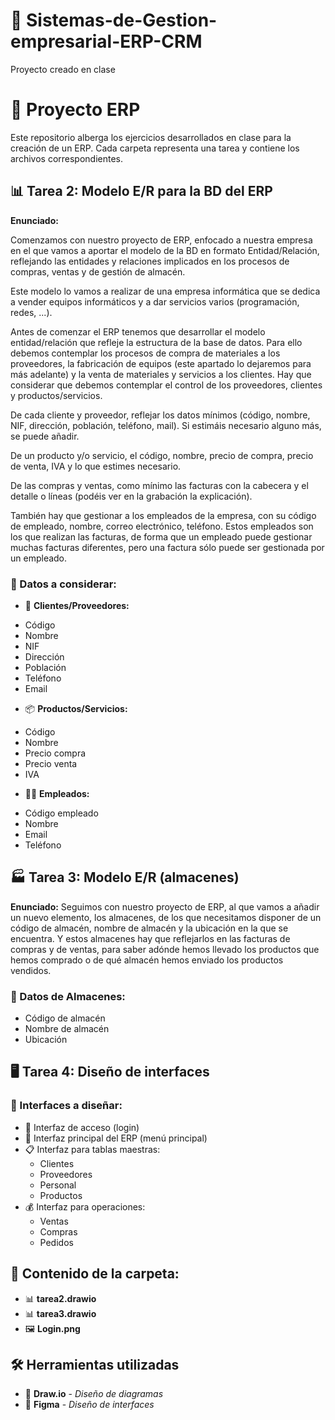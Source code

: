 # 🏢 Sistemas-de-Gestion-empresarial-ERP-CRM
Proyecto creado en clase 

# 💼 Proyecto ERP

Este repositorio alberga los ejercicios desarrollados en clase para la creación de un ERP. Cada carpeta representa una tarea y contiene los archivos correspondientes.

## 📊 Tarea 2: Modelo E/R para la BD del ERP

**Enunciado:**

Comenzamos con nuestro proyecto de ERP, enfocado a nuestra empresa en el que vamos a aportar el modelo de la BD en formato Entidad/Relación, reflejando las entidades y relaciones implicados en los procesos de compras, ventas y de gestión de almacén.

Este modelo lo vamos a realizar de una empresa informática que se dedica a vender equipos informáticos y a dar servicios varios (programación, redes, ...).

Antes de comenzar el ERP tenemos que desarrollar el modelo entidad/relación que refleje la estructura de la base de datos. Para ello debemos contemplar los procesos de compra de materiales a los proveedores, la fabricación de equipos (este apartado lo dejaremos para más adelante) y la venta de materiales y servicios a los clientes. Hay que considerar que debemos contemplar el control de los proveedores, clientes y productos/servicios.

De cada cliente y proveedor, reflejar los datos mínimos (código, nombre, NIF, dirección, población, teléfono, mail). Si estimáis necesario alguno más, se puede añadir.

De un producto y/o servicio, el código, nombre, precio de compra, precio de venta, IVA y lo que estimes necesario.

De las compras y ventas, como mínimo las facturas con la cabecera y el detalle o líneas (podéis ver en la grabación la explicación).

También hay que gestionar a los empleados de la empresa, con su código de empleado, nombre, correo electrónico, teléfono. Estos empleados son los que realizan las facturas, de forma que un empleado puede gestionar muchas facturas diferentes, pero una factura sólo puede ser gestionada por un empleado.

### 📝 Datos a considerar:
- 👥 **Clientes/Proveedores:**
 * Código
 * Nombre 
 * NIF
 * Dirección
 * Población
 * Teléfono 
 * Email

- 📦 **Productos/Servicios:**
 * Código
 * Nombre
 * Precio compra
 * Precio venta
 * IVA

- 👨‍💼 **Empleados:**
 * Código empleado
 * Nombre
 * Email
 * Teléfono

## 🏭 Tarea 3: Modelo E/R (almacenes)

**Enunciado:**
Seguimos con nuestro proyecto de ERP, al que vamos a añadir un nuevo elemento, los almacenes, de los que necesitamos disponer de un código de almacén, nombre de almacén y la ubicación en la que se encuentra. Y estos almacenes hay que reflejarlos en las facturas de compras y de ventas, para saber adónde hemos llevado los productos que hemos comprado o de qué almacén hemos enviado los productos vendidos.


### 📍 Datos de Almacenes:
- Código de almacén
- Nombre de almacén
- Ubicación

## 🖥️ Tarea 4: Diseño de interfaces

### 🎨 Interfaces a diseñar:
* 🔐 Interfaz de acceso (login) 
* 📱 Interfaz principal del ERP (menú principal)
* 📋 Interfaz para tablas maestras:
     - Clientes
     - Proveedores
     - Personal
     - Productos
* 💰 Interfaz para operaciones:
     - Ventas
     - Compras
     - Pedidos

## 📁 Contenido de la carpeta: 
* 📊 **tarea2.drawio**
* 📊 **tarea3.drawio**
* 🖼️ **Login.png**

## 🛠️ Herramientas utilizadas 
* 📐 **Draw.io** - _Diseño de diagramas_
* 🎨 **Figma** - _Diseño de interfaces_









